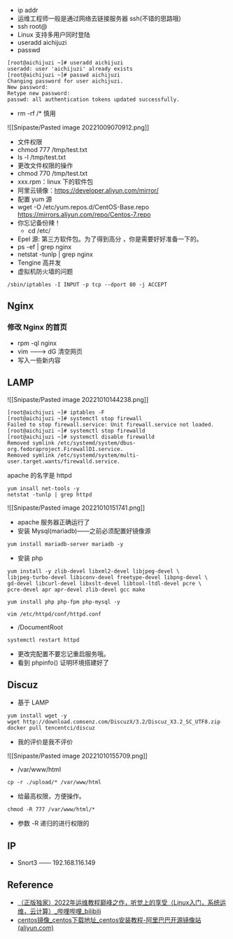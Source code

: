 - ip addr
- 运维工程师一般是通过网络去链接服务器 ssh(不错的思路哦)
- ssh root@
- Linux 支持多用户同时登陆
- useradd aichijuzi
- passwd

```shell
[root@aichijuzi ~]# useradd aichijuzi
useradd: user 'aichijuzi' already exists
[root@aichijuzi ~]# passwd aichijuzi
Changing password for user aichijuzi.
New password: 
Retype new password: 
passwd: all authentication tokens updated successfully.
```

- rm -rf /* 慎用

![[Snipaste/Pasted image 20221009070912.png]]

- 文件权限
- chmod 777 /tmp/test.txt
- ls -l /tmp/test.txt
- 更改文件权限的操作
- chmod 770 /tmp/test.txt
- xxx.rpm：linux 下的软件包
- 阿里云镜像：https://developer.aliyun.com/mirror/
- 配置 yum 源
- wget -O /etc/yum.repos.d/CentOS-Base.repo https://mirrors.aliyun.com/repo/Centos-7.repo
- 你忘记备份辣！
	- cd /etc/
- Epel 源: 第三方软件包。为了得到高分 ，你是需要好好准备一下的。
- ps -ef | grep nginx
- netstat -tunlp | grep nginx
- Tengine 高并发
- 虚拟机防火墙的问题

```shell
/sbin/iptables -I INPUT -p tcp --dport 80 -j ACCEPT
```

## Nginx

### 修改 Nginx 的首页

- rpm -ql nginx
- vim ---> dG 清空网页
- 写入一些新内容

## LAMP

![[Snipaste/Pasted image 20221010144238.png]]

```shell
[root@aichijuzi ~]# iptables -F
[root@aichijuzi ~]# systemctl stop firewall
Failed to stop firewall.service: Unit firewall.service not loaded.
[root@aichijuzi ~]# systemctl stop firewalld
[root@aichijuzi ~]# systemctl disable firewalld
Removed symlink /etc/systemd/system/dbus-org.fedoraproject.FirewallD1.service.
Removed symlink /etc/systemd/system/multi-user.target.wants/firewalld.service.
```

apache 的名字是 httpd

```shell
yum insall net-tools -y
netstat -tunlp | grep httpd
```

![[Snipaste/Pasted image 20221010151741.png]]

- apache 服务器正确运行了
- 安装 Mysql(mariadb)——之前必须配置好镜像源

```shell
yum install mariadb-server mariadb -y
```

- 安装 php

```shell
yum install -y zlib-devel libxml2-devel libjpeg-devel \
libjpeg-turbo-devel libiconv-devel freetype-devel libpng-devel \
gd-devel libcurl-devel libxslt-devel libtool-ltdl-devel pcre \
pcre-devel apr apr-devel zlib-devel gcc make 

yum install php php-fpm php-mysql -y

vim /etc/httpd/conf/httpd.conf
```

- /DocumentRoot

```shell
systemctl restart httpd
```

- 更改完配置不要忘记重启服务哦。
- 看到 phpinfo() 证明环境搭建好了

## Discuz

- 基于 LAMP

```
yum install wget -y
wget http://download.comsenz.com/DiscuzX/3.2/Discuz_X3.2_SC_UTF8.zip
docker pull tencentci/discuz
```

- 我的评价是我不评价

![[Snipaste/Pasted image 20221010155709.png]]

- /var/www/html

```shell
cp -r ./upload/* /var/www/html
```

- 给最高权限，方便操作。

```shell
chmod -R 777 /var/www/html/*
```

- 参数 -R 递归的进行权限的

## IP

- Snort3 —— 192.168.116.149

## Reference

- [（正版独家）2022年运维教程巅峰之作，听觉上的享受（Linux入门，系统运维，云计算）_哔哩哔哩_bilibili](https://www.bilibili.com/video/BV1aG4y1e7gg/?spm_id_from=333.337.top_right_bar_window_custom_collection.content.click&vd_source=25509bb582bc4a25d86d871d5cdffca3)
- [centos镜像_centos下载地址_centos安装教程-阿里巴巴开源镜像站 (aliyun.com)](https://developer.aliyun.com/mirror/centos?spm=a2c6h.13651102.0.0.3e221b11Q4G1Lu)
